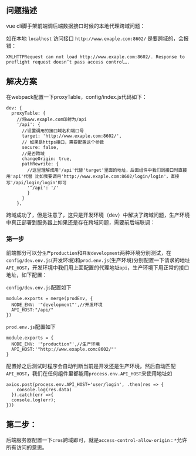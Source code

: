 ## 问题描述

vue cli脚手架前端调后端数据接口时候的本地代理跨域问题：

如在本地 `localhost` 访问接口 `http://www.exaple.com:8602/` 是要跨域的，会报错：

```
XMLHTTPRequest can not load http://www.exaple.com:8602/. Response to preflight request doesn’t pass access control…. 
```

## 解决方案

在webpack配置一下proxyTable，config/index.js代码如下：

```
dev: {
  proxyTable: {
    //将www.exaple.com印射为/api
    '/api': {
      //设置调用的接口域名和端口号
      target: 'http://www.exaple.com:8602/',
      // 如果是https接口，需要配置这个参数
      secure: false,  
      //是否跨域
      changeOrigin: true,
      pathRewrite: {
        //这里理解成用'/api'代替'target'里面的地址，后面组件中我们调接口时直接用'api'代替 比如我要调用'http://www.exaple.com:8602/login/login'，直接写'/api/login/login'即可
        '^/api': '/'
        }
      }
    },
```

跨域成功了，但是注意了，这只是开发环境（dev）中解决了跨域问题，生产环境中真正部署到服务器上如果还是存在跨域问题，需要前后端联调：

### 第一步

前端部分可以分`生产production`和`开发development`两种环境分别测试，在`config/dev.env.js`(开发环境)和`prod.env.js`(生产环境)分别配置一下请求的地址`API_HOST`，开发环境中我们用上面配置的代理地址`api`，生产环境下用正常的接口地址，如下配置：

`config/dev.env.js`配置如下

```
module.exports = merge(prodEnv, {
  NODE_ENV: '"development"',//开发环境
  API_HOST:"/api/"
})
```

`prod.env.js`配置如下

```
module.exports = {
  NODE_ENV: '"production"',//生产环境
  API_HOST:'"http://www.exaple.com:8602/"'
}
```

配置好之后测试时程序会自动判断当前是开发还是生产环境，然后自动匹配`API_HOST`，我们在任何组件里都能用`process.env.API_HOST`来使用地址如
```
axios.post(process.env.API_HOST+'user/login', .then(res => {
    console.log(res.data)
  }).catch(err =>{
  console.log(err);
}))
```

## 第二步：

后端服务器配置一下`cros`跨域即可，就是`access-control-allow-origin：*`允许所有访问的意思。